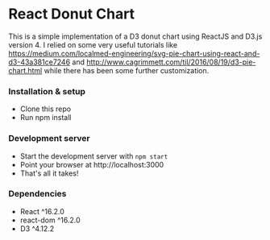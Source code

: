 # React Donut Chart

This is a simple implementation of a D3 donut chart using ReactJS and D3.js version 4. I relied on some very useful tutorials like https://medium.com/localmed-engineering/svg-pie-chart-using-react-and-d3-43a381ce7246 and http://www.cagrimmett.com/til/2016/08/19/d3-pie-chart.html while there has been some further customization.

### Installation & setup

- Clone this repo
- Run npm install

### Development server

- Start the development server with `npm start`
- Point your browser at http://localhost:3000
- That's all it takes!

### Dependencies

- React ^16.2.0
- react-dom ^16.2.0
- D3 ^4.12.2

